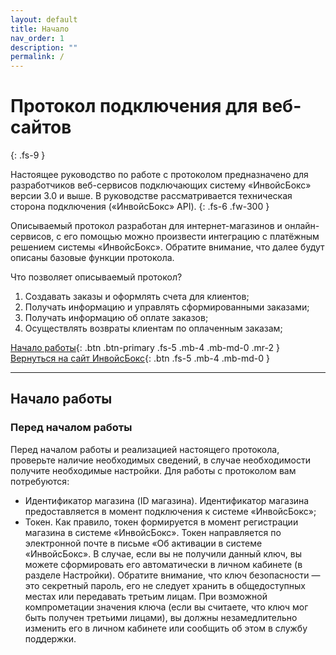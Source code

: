 ```yaml
---
layout: default
title: Начало
nav_order: 1
description: ""
permalink: /
---
```


# Протокол подключения для веб-сайтов
{: .fs-9 }

Настоящее руководство по работе с протоколом предназначено для разработчиков веб-сервисов подключающих
систему «ИнвойсБокс» версии 3.0 и выше. В руководстве рассматривается техническая сторона подключения
(«ИнвойсБокс» API).
{: .fs-6 .fw-300 }

Описываемый протокол разработан для интернет-магазинов и онлайн-сервисов, с его помощью можно произвести
интеграцию с платёжным решением системы «ИнвойсБокс». Обратите внимание, что далее будут описаны базовые
функции протокола.

Что позволяет описываемый протокол?

1. Создавать заказы и оформлять счета для клиентов;
2. Получать информацию и управлять сформированными заказами;
3. Получать информацию об оплате заказов;
4. Осуществлять возвраты клиентам по оплаченным заказам;

[Начало работы](#начало-работы){: .btn .btn-primary .fs-5 .mb-4 .mb-md-0 .mr-2 } [Вернуться на сайт ИнвойсБокс](https://www.invoicebox.ru){: .btn .fs-5 .mb-4 .mb-md-0 }

---

## Начало работы

### Перед началом работы

Перед началом работы и реализацией настоящего протокола, проверьте наличие необходимых сведений, в случае
необходимости получите необходимые настройки. Для работы с протоколом вам потребуются:

- Идентификатор магазина (ID магазина). Идентификатор магазина предоставляется в момент подключения к системе «ИнвойсБокс»;
- Токен. Как правило, токен формируется в момент регистрации магазина в системе «ИнвойсБокс». Токен направляется по электронной почте в письме «Об активации в системе «ИнвойсБокс». В случае, если вы не получили данный ключ, вы можете сформировать его автоматически в личном кабинете (в разделе Настройки). Обратите внимание, что ключ безопасности — это секретный пароль, его не следует хранить в общедоступных местах или передавать третьим лицам. При возможной компрометации значения ключа (если вы считаете, что ключ мог быть получен третьими лицами), вы должны незамедлительно изменить его в личном кабинете или сообщить об этом в службу поддержки. 

